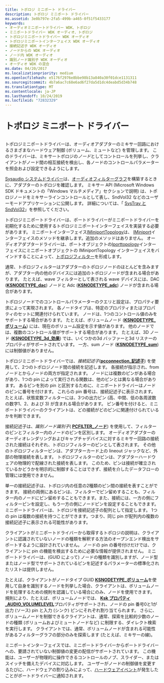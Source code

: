 ```yaml
---
title: トポロジ ミニポート ドライバー
description: トポロジ ミニポート ドライバー
ms.assetid: 3e0b797e-2fa5-499b-a465-0f51f5433177
keywords:
- オーディオミニポートドライバー WDK、トポロジ
- ミニポートドライバー WDK オーディオ、トポロジ
- トポロジミニポートドライバー WDK オーディオ
- トポロジミニポートインターフェイス WDK オーディオ
- 接続記述子 WDK オーディオ
- ノードからの WDK オーディオ
- ノード内 WDK オーディオ
- 識別ノード識別子 WDK オーディオ
- オーディオ WDK の混合
ms.date: 04/20/2017
ms.localizationpriority: medium
ms.openlocfilehash: e5176f2976e8bbe98b13a840a30f01dce1131311
ms.sourcegitcommit: 4b7a6ac7c68e6ad6f27da5d1dc4deabd5d34b748
ms.translationtype: MT
ms.contentlocale: ja-JP
ms.lasthandoff: 10/24/2019
ms.locfileid: "72832329"
---
```

# <a name="topology-miniport-driver"></a>トポロジ ミニポート ドライバー


## <span id="topology_miniport_driver"></span><span id="TOPOLOGY_MINIPORT_DRIVER"></span>


トポロジミニポートドライバーは、オーディオアダプターのミキサー回路におけるさまざまなハードウェア制御 (ボリューム、ミュートなど) を管理します。 このドライバーは、ミキサートポロジの*ノード*としてコントロールを列挙し、クライアントがノード間の相互接続を検出し、各ノードのコントロールパラメーターを照会および設定できるようにします。

[Sysaudio システムドライバー](kernel-mode-wdm-audio-components.md#sysaudio_system_driver)は、[オーディオフィルターグラフ](audio-filter-graphs.md)を構築するときに、アダプターのトポロジを確認します。 ミキサー API (Microsoft Windows SDK ドキュメントの「Windows マルチメディア」セクションで説明) は、トポロジノードをミキサーラインコントロールとして表し、SndVol32 などのユーザーモードアプリケーションに公開します。 詳細については、「 [SysTray と SndVol32](systray-and-sndvol32.md)」を参照してください。

トポロジミニポートドライバーは、ポートドライバーがミニポートドライバーを初期化するために使用するトポロジミニポートインターフェイスを実装する必要があります。 ミニポートインターフェイス[IMiniportTopology](https://docs.microsoft.com/windows-hardware/drivers/ddi/portcls/nn-portcls-iminiporttopology)は、 [IMiniport](https://docs.microsoft.com/windows-hardware/drivers/ddi/portcls/nn-portcls-iminiport)インターフェイスのメソッドを継承します。追加のメソッドはありません。 オーディオアダプタードライバーは、ポートオブジェクトの[Iporttopology](https://docs.microsoft.com/windows-hardware/drivers/ddi/portcls/nn-portcls-iporttopology)インターフェイスにミニポートオブジェクトの IMiniportTopology インターフェイスをバインドすることによって、[トポロジフィルター](topology-filters.md)を形成します。

通常、トポロジフィルターはアダプターのトポロジノードのほとんどを含みますが、アダプター内の他のデバイスには追加のトポロジノードが含まれる場合があります。 たとえば、wave フィルターとして表される wave デバイスには、DAC ([**KSNODETYPE\_dac**](https://docs.microsoft.com/windows-hardware/drivers/audio/ksnodetype-dac)) ノードと Adc ([**KSNODETYPE\_adc**](https://docs.microsoft.com/windows-hardware/drivers/audio/ksnodetype-adc)) ノードが含まれる場合があります。

トポロジノードでのコントロールパラメーターのクエリと設定は、プロパティ要求によって実現されます。 各ノードタイプは、特定のプロパティまたはプロパティのセットに関連付けられています。 ノードは、1つのコントロール値のみをサポートする場合があります。 たとえば、ボリュームノード ([**KSNODETYPE\_ボリューム**](https://docs.microsoft.com/windows-hardware/drivers/audio/ksnodetype-volume)) には、現在のボリューム設定を示す値があります。 他のノードでは、複数のコントロール値がサポートする場合があります。 たとえば、3D ノード ([**KSNODETYPE\_3d\_効果**](https://docs.microsoft.com/windows-hardware/drivers/audio/ksnodetype-3d-effects)) では、いくつかの3d バッファーと3d リスナーのプロパティがサポートされています。 一方、sum ノード ([**KSNODETYPE\_sum**](https://docs.microsoft.com/windows-hardware/drivers/audio/ksnodetype-sum)) には制御値がありません。

トポロジミニポートドライバーでは、*接続記述子*([**pcconnection\_記述子**](https://docs.microsoft.com/previous-versions/windows/hardware/drivers/ff537688(v=vs.85))) を使用して、2つのトポロジノード間の接続を記述します。 各接続が指示され、from ノードとからノードの両方が指定されます。 ノードには複数のピンがある場合があり、1つの pin によって実行される関数は、他のピンとは異なる場合があります。 あるピンを別の pin と区別するために、ミニポートドライバーはノードのピンに番号を付けます。 これらの pin 番号は、接続記述子に表示されます。 たとえば、状態変数フィルターには、3つの出力ピン (高、中間、低の各周波数の数字1、2、および 3) が含まれる場合があります。 ピン番号を付けると、ミニポートドライバーのクライアントは、どの接続がどのピンに関連付けられているかを判断できます。

接続記述子は、*識別ノード識別子*( [**PCFILTER\_ノード**](https://docs.microsoft.com/previous-versions/ff537695(v=vs.85))) を使用して、フィルターのピンとフィルター内のノードのピンを区別します。 オーディオアダプターのオーディオレンダリングおよびキャプチャデバイスに対するミキサー回路の接続された接続はそれぞれ、トポロジフィルターのピンとして表されます。 その他のトポロジフィルターピンは、アダプターカード上の lineout ジャックなど、外部の物理接続を表します。 トポロジフィルターのピンは、アダプターハードウェアの物理的で配線された接続を表します。 このため、ピンは接続が確立されているかどうかを明示的に制御することはできず、接続を介したデータフローの管理には使用できません。

単一の接続記述子は、トポロジ内の任意の2種類のピン間の接続を表すことができます。 接続の両側にあるピンは、フィルターでピン留めすることも、フィルター内のノードにピン留めすることもできます。また、接続には、一方の側にフィルターピンを設定し、もう一方の側にノードピンを設定することもできます。 ミニポートドライバーは、トポロジを接続記述子の配列として指定します。 1つの pin は複数の接続を持つことができます。つまり、同じ pin が配列内の複数の接続記述子に表示される可能性があります。

クライアントがミニポートドライバーから取得するトポロジの説明は、クライアントに認識されていないノードの種類を解釈する方法のオープンエンド検出をサポートするように設計されていません。 ノードの pin の番号付けだけでは、クライアントに pin の機能を検出するために必要な情報が提供されません。 ミニポートドライバーは、(GUID によって) ノードの種類を識別しますが、ノード型またはノード型でサポートされているピンを記述するパラメーターの標準化されたリストは提供しません。

たとえば、クライアントがノードタイプ GUID [**KSNODETYPE\_ボリューム**](https://docs.microsoft.com/windows-hardware/drivers/audio/ksnodetype-volume)を使用して自身を識別するノードを列挙した場合、クライアントは、ボリュームノードを処理するための規則を認識している場合にのみ、ノードを使用できます。 規則により、たとえば、ボリュームノードでは、 [**Ksk プロパティ\_AUDIO\_VOLUMELEVEL**](https://docs.microsoft.com/windows-hardware/drivers/audio/ksproperty-audio-volumelevel)プロパティがサポートされ、ノードの pin 番号0と1が出力 (ソース) pin と入力 (シンク) ピンにそれぞれ割り当てられます。 さらに、ボリュームノードを制御できるクライアントは、通常、探索を比較的少数のノードの種類 (ボリュームおよびミュートノードなど) に制限する、ダイレクト検索を実行します。 クライアントでは、通常、ボリュームノードが含まれる可能性があるフィルターグラフの部分のみを探索します (たとえば、ミキサーの線)。

ミニポートインターフェイスでは、ミニポートドライバーからポートドライバーへの、要請されていない制御値の変更の配信がサポートされています。 この機能は、ユーザーが物理的に操作できるコントロールのノブ、スライダー、またはスイッチを備えたデバイスに対応します。 ユーザーがノードの制御値を変更するたびに、ハードウェアの割り込みによって、[ハードウェアイベント](hardware-events.md)が発生したことがポートドライバーに通知されます。

 

 




